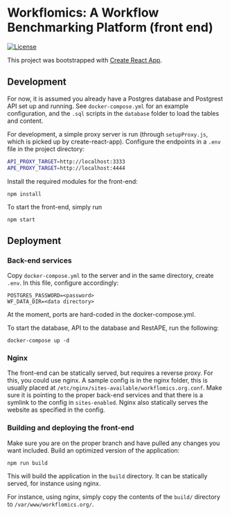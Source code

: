 # Workflomics: A Workflow Benchmarking Platform (front end)

[![License](https://img.shields.io/badge/License-Apache_2.0-blue.svg)](https://opensource.org/licenses/Apache-2.0)



This project was bootstrapped with [Create React App](https://github.com/facebook/create-react-app).

## Development

For now, it is assumed you already have a Postgres database and Postgrest API set up and running. See `docker-compose.yml` for an example configuration, and the `.sql` scripts in the `database` folder to load the tables and content.

For development, a simple proxy server is run (through `setupProxy.js`, which is picked up by create-react-app). Configure the endpoints in a `.env` file in the project directory:

```bash
API_PROXY_TARGET=http://localhost:3333
APE_PROXY_TARGET=http://localhost:4444
```

Install the required modules for the front-end:

```
npm install
```

To start the front-end, simply run

```
npm start
```

## Deployment

### Back-end services

Copy `docker-compose.yml` to the server and in the same directory, create `.env`. In this file, configure accordingly:

```
POSTGRES_PASSWORD=<password>
WF_DATA_DIR=<data directory>
```

At the moment, ports are hard-coded in the docker-compose.yml.

To start the database, API to the database and RestAPE, run the following:

```
docker-compose up -d
```

### Nginx

The front-end can be statically served, but requires a reverse proxy. For this, you could use nginx. A sample config is in the nginx folder, this is usually placed at `/etc/nginx/sites-available/workflomics.org.conf`. Make sure it is pointing to the proper back-end services and that there is a symlink to the config in `sites-enabled`. Nginx also statically serves the website as specified in the config.

### Building and deploying the front-end

Make sure you are on the proper branch and have pulled any changes you want included. Build an optimized version of the application:

```
npm run build
```

This will build the application in the `build` directory. It can be statically served, for instance using nginx.

For instance, using nginx, simply copy the contents of the `build/` directory to `/var/www/workflomics.org/`.
